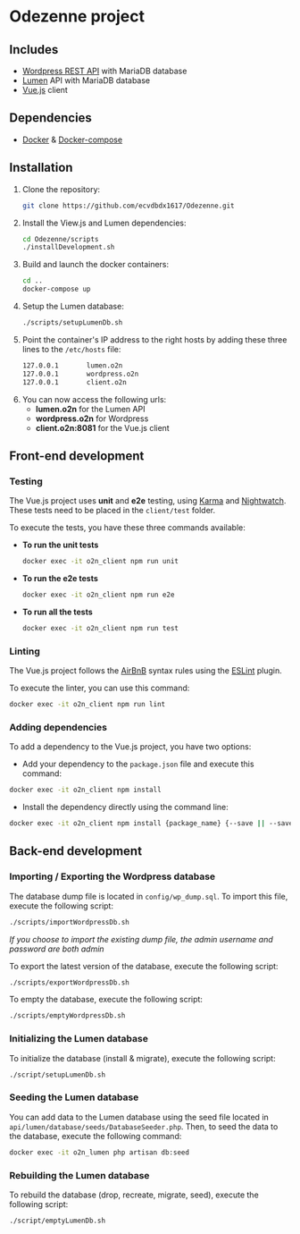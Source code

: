 # Odezenne project

## Includes
- [Wordpress REST API](http://v2.wp-api.org/) with MariaDB database
- [Lumen](https://lumen.laravel.com/) API with MariaDB database
- [Vue.js](https://vuejs.org/) client

## Dependencies
- [Docker](https://docs.docker.com/engine/installation/) & [Docker-compose](https://docs.docker.com/compose/install/)

## Installation
1. Clone the repository:
    ```bash
    git clone https://github.com/ecvdbdx1617/Odezenne.git
    ``` 
2. Install the View.js and Lumen dependencies:
    ```bash
    cd Odezenne/scripts
    ./installDevelopment.sh
    ```
3. Build and launch the docker containers:
    ```bash
    cd ..
    docker-compose up
    ```  
4. Setup the Lumen database:  
    ```bash
    ./scripts/setupLumenDb.sh
    ``` 
5. Point the container's IP address to the right hosts by adding these three lines to the `/etc/hosts` file:
    ```bash
    127.0.0.1       lumen.o2n
    127.0.0.1       wordpress.o2n
    127.0.0.1       client.o2n
    ```
6. You can now access the following urls:
    * **lumen.o2n** for the Lumen API
    * **wordpress.o2n** for Wordpress
    * **client.o2n:8081** for the Vue.js client
    
## Front-end development

### Testing
The Vue.js project uses **unit** and **e2e** testing, using [Karma](https://karma-runner.github.io/1.0/index.html) and [Nightwatch](http://nightwatchjs.org/). These tests need to be placed in the `client/test` folder.

To execute the tests, you have these three commands available:
* **To run the unit tests**
    ```bash
    docker exec -it o2n_client npm run unit
    ```
* **To run the e2e tests**
    ```bash
    docker exec -it o2n_client npm run e2e
    ```
* **To run all the tests**
    ```bash
    docker exec -it o2n_client npm run test
    ```
    
### Linting
The Vue.js project follows the [AirBnB](https://github.com/airbnb/javascript) syntax rules using the [ESLint](http://eslint.org/) plugin.

To execute the linter, you can use this command:
```bash
docker exec -it o2n_client npm run lint
```

### Adding dependencies
To add a dependency to the Vue.js project, you have two options:
* Add your dependency to the `package.json` file and execute this command:
```bash
docker exec -it o2n_client npm install
```
* Install the dependency directly using the command line:
```bash
docker exec -it o2n_client npm install {package_name} {--save || --save-dev}
```

## Back-end development

### Importing / Exporting the Wordpress database
The database dump file is located in `config/wp_dump.sql`. To import this file, execute the following script:
```bash
./scripts/importWordpressDb.sh
```
_If you choose to import the existing dump file, the admin username and password are both *admin*_

To export the latest version of the database, execute the following script:
```bash
./scripts/exportWordpressDb.sh
```

To empty the database, execute the following script:
```bash
./scripts/emptyWordpressDb.sh
```

### Initializing the Lumen database
To initialize the database (install & migrate), execute the following script:
```bash
./script/setupLumenDb.sh
```

### Seeding the Lumen database
You can add data to the Lumen database using the seed file located in `api/lumen/database/seeds/DatabaseSeeder.php`. 
Then, to seed the data to the database, execute the following command:
```bash
docker exec -it o2n_lumen php artisan db:seed
```

### Rebuilding the Lumen database
To rebuild the database (drop, recreate, migrate, seed), execute the following script:
```bash
./script/emptyLumenDb.sh
```
